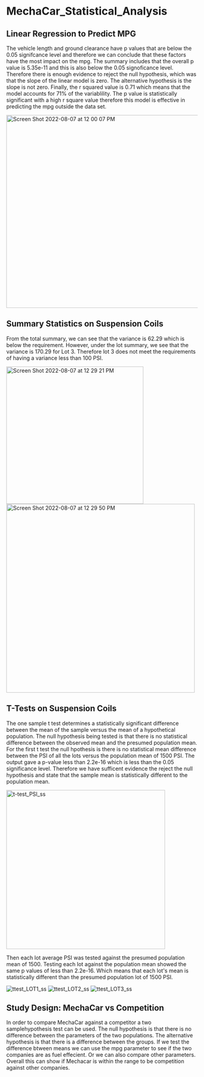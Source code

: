 # MechaCar_Statistical_Analysis

## Linear Regression to Predict MPG
The vehicle length and ground clearance have p values that are below the 0.05 signifcance level and therefore we can conclude that these factors have the most impact on the mpg. The summary includes that the overall p value is 5.35e-11 and this is also below the 0.05 signoficance level. Therefore there is enough evidence to reject the null hypothesis, which was that the slope of the linear model is zero. The alternative hypothesis is the slope is not zero. Finally, the r squared value is 0.71 which means that the model accounts for 71% of the variablility. The p value is statistically significant with a high r square value therefore this model is effective in predicting the mpg outside the data set. 

<img width="507" alt="Screen Shot 2022-08-07 at 12 00 07 PM" src="https://user-images.githubusercontent.com/102255823/183301215-9498f638-3c0f-4190-814a-69a82b9ffdde.png">

## Summary Statistics on Suspension Coils
From the total summary, we can see that the variance is 62.29 which is below the requirement. However, under the lot summary, we see that the variance is 170.29 for Lot 3. Therefore lot 3 does not meet the requirements of having a variance less than 100 PSI. 

<img width="361" alt="Screen Shot 2022-08-07 at 12 29 21 PM" src="https://user-images.githubusercontent.com/102255823/183301307-0f8ce9a8-6333-4a7a-98d8-fd8b347c0951.png">

<img width="496" alt="Screen Shot 2022-08-07 at 12 29 50 PM" src="https://user-images.githubusercontent.com/102255823/183301315-8e21b446-0cc8-42ca-ab76-85719a9faa5c.png">

## T-Tests on Suspension Coils
The one sample t test determines a statistically significant difference between the mean of the sample versus the mean of a hypothetical population. The null hypothesis being tested is that there is no statistical difference between the observed mean and the presumed population mean. For the first t test the null hpothesis is there is no statistical mean difference between the PSI of all the lots versus the population mean of 1500 PSI. The output gave a p-value less than 2.2e-16 which is less than the 0.05 significance level. Therefore we have sufficent evidence the reject the null hypothesis and state that the sample mean is statistically different to the population mean. 

<img width="418" alt="t-test_PSI_ss" src="https://user-images.githubusercontent.com/102255823/183458252-a0f41a88-9390-4211-b591-07a63e02efd8.png">

Then each lot average PSI was tested against the presumed population mean of 1500. Testing each lot against the population mean showed the same p values of less than 2.2e-16. Which means that each lot's mean is statistically different than the presumed population lot of 1500 PSI. 

![ttest_LOT1_ss](https://user-images.githubusercontent.com/102255823/183459859-b587e4d1-d97e-4350-a46a-f25187b1a868.JPG)
![ttest_LOT2_ss](https://user-images.githubusercontent.com/102255823/183459873-bf086463-c45e-424b-add4-fa7b5ebeae68.JPG)
![ttest_LOT3_ss](https://user-images.githubusercontent.com/102255823/183459888-7d3f5a14-b8ab-4419-bb4a-95d7af9aeea5.JPG)


## Study Design: MechaCar vs Competition
In order to compare MechaCar against a competitor a two samplehypothesis test can be used. The null hypothesis is that there is no difference between the parameters of the two populations. The alternative hypothesis is that there is a difference between the groups. If we test the difference btween means we can use the mpg parameter to see if the two companies are as fuel effecient. Or we can also compare other parameters. Overall this can show if Mechacar is within the range to be competition against other companies. 
